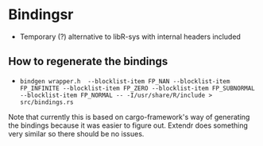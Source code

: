 # Bindingsr

- Temporary (?) alternative to libR-sys with internal headers included

## How to regenerate the bindings

- `bindgen wrapper.h  --blocklist-item FP_NAN --blocklist-item FP_INFINITE --blocklist-item FP_ZERO --blocklist-item FP_SUBNORMAL --blocklist-item FP_NORMAL -- -I/usr/share/R/include > src/bindings.rs`

Note that currently this is based on cargo-framework's way of generating the bindings because it was easier to figure out. Extendr does something very similar so there should be no issues.
